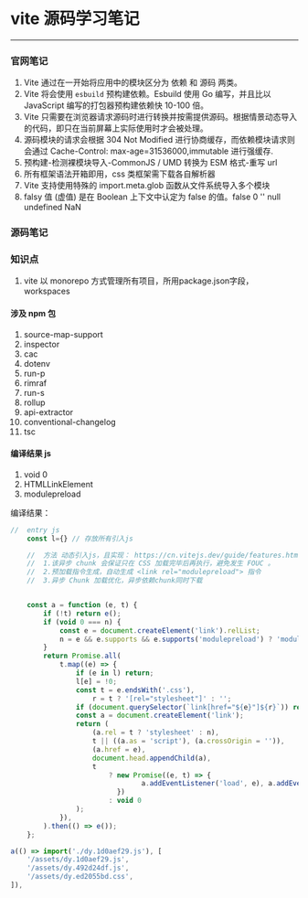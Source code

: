 # vite 源码学习笔记
___

### 官网笔记
1. Vite 通过在一开始将应用中的模块区分为 依赖 和 源码 两类。
2. Vite 将会使用 ```esbuild``` 预构建依赖。Esbuild 使用 Go 编写，并且比以 JavaScript 编写的打包器预构建依赖快 10-100 倍。
3. Vite 只需要在浏览器请求源码时进行转换并按需提供源码。根据情景动态导入的代码，即只在当前屏幕上实际使用时才会被处理。
4. 源码模块的请求会根据 304 Not Modified 进行协商缓存，而依赖模块请求则会通过 Cache-Control: max-age=31536000,immutable 进行强缓存.
5. 预构建-检测裸模块导入-CommonJS / UMD 转换为 ESM 格式-重写 url
6. 所有框架语法开箱即用，css 类框架需下载各自解析器
7. Vite 支持使用特殊的 import.meta.glob 函数从文件系统导入多个模块
8. falsy 值 (虚值) 是在 Boolean 上下文中认定为 false 的值。false 0 '' null undefined NaN

### 源码笔记

### 知识点

1. vite 以 monorepo 方式管理所有项目，所用package.json字段，workspaces

#### 涉及 npm 包

1. source-map-support 
2. inspector 
3. cac
4. dotenv
5. run-p 
6. rimraf
7. run-s
8. rollup
9. api-extractor
10. conventional-changelog
11. tsc 

#### 编译结果 js
1. void 0
2. HTMLLinkElement
3. modulepreload

编译结果：
```javascript
//  entry js
    const l={} // 存放所有引入js

    //  方法 动态引入js，且实现： https://cn.vitejs.dev/guide/features.html#build-optimizations
    //  1.该异步 chunk 会保证只在 CSS 加载完毕后再执行，避免发生 FOUC 。
    //  2.预加载指令生成，自动生成 <link rel="modulepreload"> 指令
    //  3.异步 Chunk 加载优化，异步依赖chunk同时下载


    const a = function (e, t) {
		if (!t) return e();
		if (void 0 === n) {
			const e = document.createElement('link').relList;
			n = e && e.supports && e.supports('modulepreload') ? 'modulepreload' : 'preload';
		}
		return Promise.all(
			t.map((e) => {
				if (e in l) return;
				l[e] = !0;
				const t = e.endsWith('.css'),
					r = t ? '[rel="stylesheet"]' : '';
				if (document.querySelector(`link[href="${e}"]${r}`)) return;
				const a = document.createElement('link');
				return (
					(a.rel = t ? 'stylesheet' : n),
					t || ((a.as = 'script'), (a.crossOrigin = '')),
					(a.href = e),
					document.head.appendChild(a),
					t
						? new Promise((e, t) => {
								a.addEventListener('load', e), a.addEventListener('error', t);
						  })
						: void 0
				);
			}),
		).then(() => e());
	};

a(() => import('./dy.1d0aef29.js'), [
	'/assets/dy.1d0aef29.js',
	'/assets/dy.492d24df.js',
	'/assets/dy.ed2055bd.css',
]),

```